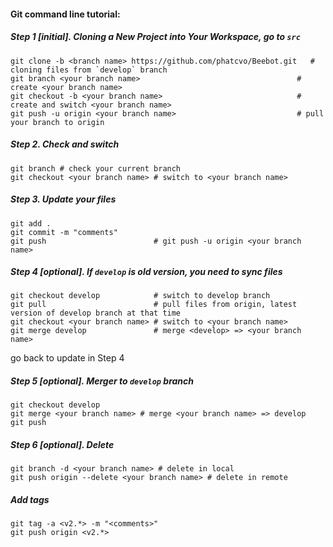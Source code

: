 #### Git command line tutorial:

##### Step 1 [initial]. Cloning a New Project into Your Workspace, go to `src`

    git clone -b <branch name> https://github.com/phatcvo/Beebot.git   # cloning files from `develop` branch
    git branch <your branch name>                                   # create <your branch name>
    git checkout -b <your branch name>                              # create and switch <your branch name>
    git push -u origin <your branch name>                           # pull your branch to origin

##### Step 2. Check and switch

    git branch # check your current branch
    git checkout <your branch name> # switch to <your branch name>

##### Step 3. Update your files

    git add .
    git commit -m "comments"
    git push                        # git push -u origin <your branch name>

##### Step 4 [optional]. If `develop` is old version, you need to sync files

    git checkout develop            # switch to develop branch
    git pull                        # pull files from origin, latest version of develop branch at that time
    git checkout <your branch name> # switch to <your branch name>
    git merge develop               # merge <develop> => <your branch name>

go back to update in Step 4

##### Step 5 [optional]. Merger to `develop` branch

    git checkout develop
    git merge <your branch name> # merge <your branch name> => develop
    git push

##### Step 6 [optional]. Delete

    git branch -d <your branch name> # delete in local
    git push origin --delete <your branch name> # delete in remote

##### Add tags

    git tag -a <v2.*> -m "<comments>"
    git push origin <v2.*>
